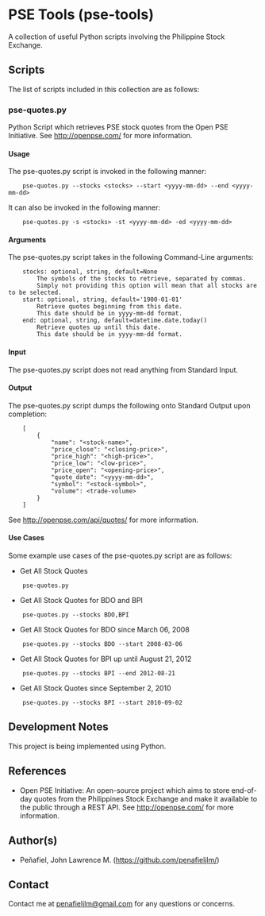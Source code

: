 # PSE Tools (pse-tools)
A collection of useful Python scripts involving the Philippine Stock Exchange.

## Scripts
The list of scripts included in this collection are as follows:

### pse-quotes.py
Python Script which retrieves PSE stock quotes from the Open PSE Initiative.
See http://openpse.com/ for more information.

#### Usage
The pse-quotes.py script is invoked in the following manner:
```
    pse-quotes.py --stocks <stocks> --start <yyyy-mm-dd> --end <yyyy-mm-dd>
```
It can also be invoked in the following manner:
```
    pse-quotes.py -s <stocks> -st <yyyy-mm-dd> -ed <yyyy-mm-dd>
```

#### Arguments
The pse-quotes.py script takes in the following Command-Line arguments:
```
    stocks: optional, string, default=None
        The symbols of the stocks to retrieve, separated by commas.
        Simply not providing this option will mean that all stocks are to be selected.
    start: optional, string, default='1900-01-01'
        Retrieve quotes beginning from this date.
        This date should be in yyyy-mm-dd format.
    end: optional, string, default=datetime.date.today()
        Retrieve quotes up until this date.
        This date should be in yyyy-mm-dd format.
```

#### Input
The pse-quotes.py script does not read anything from Standard Input.
    
#### Output
The pse-quotes.py script dumps the following onto Standard Output upon completion:
```
    [
        {
            "name": "<stock-name>",
            "price_close": "<closing-price>",
            "price_high": "<high-price>",
            "price_low": "<low-price>",
            "price_open": "<opening-price>",
            "quote_date": "<yyyy-mm-dd>",
            "symbol": "<stock-symbol>",
            "volume": <trade-volume>
        }
    ]
```
See http://openpse.com/api/quotes/ for more information.

#### Use Cases
Some example use cases of the pse-quotes.py script are as follows:

* Get All Stock Quotes
```
    pse-quotes.py
```
* Get All Stock Quotes for BDO and BPI
```
    pse-quotes.py --stocks BDO,BPI
```
* Get All Stock Quotes for BDO since March 06, 2008
```
    pse-quotes.py --stocks BDO --start 2008-03-06
```
* Get All Stock Quotes for BPI up until August 21, 2012
```
    pse-quotes.py --stocks BPI --end 2012-08-21
```
* Get All Stock Quotes since September 2, 2010
```
    pse-quotes.py --stocks BPI --start 2010-09-02
```

## Development Notes
This project is being implemented using Python.

## References
* Open PSE Initiative: An open-source project which aims to store end-of-day quotes from the Philippines Stock Exchange and make it available to the public through a REST API. See http://openpse.com/ for more information.

## Author(s)
* Peñafiel, John Lawrence M. (https://github.com/penafieljlm/)

## Contact
Contact me at penafieljlm@gmail.com for any questions or concerns.
